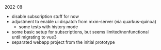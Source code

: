 2022-08

- disable subscription stuff for now
- adjustment to enable ui dispatch from mxm-server (via quarkus-quinoa)
  - some tests with history mode
- some basic setup for subscriptions, but seems limited/nonfunctional until migrating to vue3
- separated webapp project from the initial prototype
